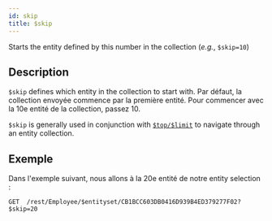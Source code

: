 ```yaml
---
id: skip
title: $skip
---
```


Starts the entity defined by this number in the collection (_e.g._, `$skip=10`)

## Description

`$skip` defines which entity in the collection to start with. Par défaut, la collection envoyée commence par la première entité. Pour commencer avec la 10e entité de la collection, passez 10.

`$skip`  is generally used in conjunction with [`$top/$limit`]($top_$limit.md) to navigate through an entity collection.

## Exemple

Dans l'exemple suivant, nous allons à la 20e entité de notre entity selection :

`GET  /rest/Employee/$entityset/CB1BCC603DB0416D939B4ED379277F02?$skip=20`
